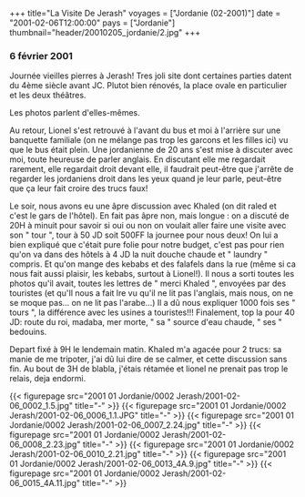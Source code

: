 +++
title="La Visite De Jerash"
voyages = ["Jordanie (02-2001)"]
date = "2001-02-06T12:00:00"
pays = ["Jordanie"]
thumbnail="header/20010205_jordanie/2.jpg"
+++
### 6 février 2001

Journée vieilles pierres à Jerash! Tres joli site dont certaines
parties datent du 4ème siècle avant JC. Plutot bien rénovés,
la place ovale en particulier et les deux théâtres. 

Les photos parlent d'elles-mêmes. 

Au retour, Lionel s'est retrouvé à l'avant du bus et moi
à l'arrière sur une banquette familiale (on ne mélange pas
trop les garcons et les filles ici) vu que le bus était plein.
Une jordanienne de 20 ans s'est mise à discuter avec moi,
toute heureuse de parler anglais. En discutant elle me regardait
rarement, elle regardait droit devant elle, il faudrait peut-être
que j'arrête de regarder les jordaniens droit dans les yeux
quand je leur parle, peut-être que ça leur fait croire des
trucs faux! 

Le soir, nous avons eu une âpre discussion avec Khaled (on
dit raled et c'est le gars de l'hôtel). En fait pas âpre non,
mais longue : on a discuté de 20H à minuit pour savoir si
oui ou non on voulait aller faire une visite avec son " tour
", tour à 50 JD soit 500FF la journee pour nous deux! On lui
a bien expliqué que c'était pure folie pour notre budget,
c'est pas pour rien qu'on va dans des hôtels à 4 JD la nuit
douche chaude et " laundry " compris. Et qu'on mange des kebabs
et des falafels dans la rue (même si ca nous fait aussi plaisir,
les kebabs, surtout à Lionel!). Il nous a sorti toutes les
photos qu'il avait, toutes les lettres de " merci Khaled ",
envoyées par des touristes (et qu'Il nous a fait lre vu qu'il
ne lit pas l'anglais, mais nous, on ne se moque pas... on ne
lit pas l'arabe...) Il a dû nous expliquer 1000 fois ses " tours
", la différence avec les usines a touristes!!! Finalement,
top la pour 40 JD: route du roi, madaba, mer morte, " sa "
source d'eau chaude, " ses " bedouins. 

Depart fixé à 9H le lendemain matin. Khaled m'a agacée pour
2 trucs: sa manie de me tripoter, j'ai dû lui dire de se calmer,
et cette discussion sans fin. Au bout de 3H de blabla, j'étais
rétamée et lionel ne prenait pas trop le relais, deja endormi.



<div id="TOTO">{{< figurepage src="2001 01 Jordanie/0002 Jerash/2001-02-06_0002_1.5.jpg" title="-"  >}}
{{< figurepage src="2001 01 Jordanie/0002 Jerash/2001-02-06_0006_1.1.JPG" title="-"  >}}
{{< figurepage src="2001 01 Jordanie/0002 Jerash/2001-02-06_0007_2.24.jpg" title="-"  >}}
{{< figurepage src="2001 01 Jordanie/0002 Jerash/2001-02-06_0008_2.23.jpg" title="-"  >}}
{{< figurepage src="2001 01 Jordanie/0002 Jerash/2001-02-06_0010_2.21.jpg" title="-"  >}}
{{< figurepage src="2001 01 Jordanie/0002 Jerash/2001-02-06_0013_4A.9.jpg" title="-"  >}}
{{< figurepage src="2001 01 Jordanie/0002 Jerash/2001-02-06_0015_4A.11.jpg" title="-"  >}}
</DIV>

